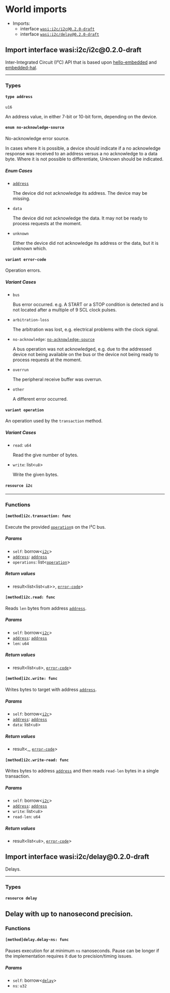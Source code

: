 <h1><a name="imports">World imports</a></h1>
<ul>
<li>Imports:
<ul>
<li>interface <a href="#wasi:i2c_i2c_0.2.0_draft"><code>wasi:i2c/i2c@0.2.0-draft</code></a></li>
<li>interface <a href="#wasi:i2c_delay_0.2.0_draft"><code>wasi:i2c/delay@0.2.0-draft</code></a></li>
</ul>
</li>
</ul>
<h2><a name="wasi:i2c_i2c_0.2.0_draft"></a>Import interface wasi:i2c/i2c@0.2.0-draft</h2>
<p>Inter-Integrated Circuit (I²C) API that is based upon <a href="https://github.com/sunfishcode/hello-embedded/tree/main">hello-embedded</a> and <a href="https://github.com/rust-embedded/embedded-hal">embedded-hal</a>.</p>
<hr />
<h3>Types</h3>
<h4><a name="address"></a><code>type address</code></h4>
<p><code>u16</code></p>
<p>An address value, in either 7-bit or 10-bit form, depending on the device.
<h4><a name="no_acknowledge_source"></a><code>enum no-acknowledge-source</code></h4>
<p>No-acknowledge error source.</p>
<p>In cases where it is possible, a device should indicate if a no
acknowledge response was received to an address versus a no acknowledge
to a data byte. Where it is not possible to differentiate, Unknown
should be indicated.</p>
<h5>Enum Cases</h5>
<ul>
<li>
<p><a name="no_acknowledge_source.address"></a><a href="#address"><code>address</code></a></p>
<p>The device did not acknowledge its address. The device may be
missing.
</li>
<li>
<p><a name="no_acknowledge_source.data"></a><code>data</code></p>
<p>The device did not acknowledge the data. It may not be ready to
process requests at the moment.
</li>
<li>
<p><a name="no_acknowledge_source.unknown"></a><code>unknown</code></p>
<p>Either the device did not acknowledge its address or the data, but
it is unknown which.
</li>
</ul>
<h4><a name="error_code"></a><code>variant error-code</code></h4>
<p>Operation errors.</p>
<h5>Variant Cases</h5>
<ul>
<li>
<p><a name="error_code.bus"></a><code>bus</code></p>
<p>Bus error occurred. e.g. A START or a STOP condition is detected and
is not located after a multiple of 9 SCL clock pulses.
</li>
<li>
<p><a name="error_code.arbitration_loss"></a><code>arbitration-loss</code></p>
<p>The arbitration was lost, e.g. electrical problems with the clock signal.
</li>
<li>
<p><a name="error_code.no_acknowledge"></a><code>no-acknowledge</code>: <a href="#no_acknowledge_source"><a href="#no_acknowledge_source"><code>no-acknowledge-source</code></a></a></p>
<p>A bus operation was not acknowledged, e.g. due to the addressed
device not being available on the bus or the device not being ready
to process requests at the moment.
</li>
<li>
<p><a name="error_code.overrun"></a><code>overrun</code></p>
<p>The peripheral receive buffer was overrun.
</li>
<li>
<p><a name="error_code.other"></a><code>other</code></p>
<p>A different error occurred.
</li>
</ul>
<h4><a name="operation"></a><code>variant operation</code></h4>
<p>An operation used by the <code>transaction</code> method.</p>
<h5>Variant Cases</h5>
<ul>
<li>
<p><a name="operation.read"></a><code>read</code>: <code>u64</code></p>
<p>Read the give number of bytes.
</li>
<li>
<p><a name="operation.write"></a><code>write</code>: list&lt;<code>u8</code>&gt;</p>
<p>Write the given bytes.
</li>
</ul>
<h4><a name="i2c"></a><code>resource i2c</code></h4>
<hr />
<h3>Functions</h3>
<h4><a name="method_i2c.transaction"></a><code>[method]i2c.transaction: func</code></h4>
<p>Execute the provided <a href="#operation"><code>operation</code></a>s on the I²C bus.</p>
<h5>Params</h5>
<ul>
<li><a name="method_i2c.transaction.self"></a><code>self</code>: borrow&lt;<a href="#i2c"><a href="#i2c"><code>i2c</code></a></a>&gt;</li>
<li><a name="method_i2c.transaction.address"></a><a href="#address"><code>address</code></a>: <a href="#address"><a href="#address"><code>address</code></a></a></li>
<li><a name="method_i2c.transaction.operations"></a><code>operations</code>: list&lt;<a href="#operation"><a href="#operation"><code>operation</code></a></a>&gt;</li>
</ul>
<h5>Return values</h5>
<ul>
<li><a name="method_i2c.transaction.0"></a> result&lt;list&lt;list&lt;<code>u8</code>&gt;&gt;, <a href="#error_code"><a href="#error_code"><code>error-code</code></a></a>&gt;</li>
</ul>
<h4><a name="method_i2c.read"></a><code>[method]i2c.read: func</code></h4>
<p>Reads <code>len</code> bytes from address <a href="#address"><code>address</code></a>.</p>
<h5>Params</h5>
<ul>
<li><a name="method_i2c.read.self"></a><code>self</code>: borrow&lt;<a href="#i2c"><a href="#i2c"><code>i2c</code></a></a>&gt;</li>
<li><a name="method_i2c.read.address"></a><a href="#address"><code>address</code></a>: <a href="#address"><a href="#address"><code>address</code></a></a></li>
<li><a name="method_i2c.read.len"></a><code>len</code>: <code>u64</code></li>
</ul>
<h5>Return values</h5>
<ul>
<li><a name="method_i2c.read.0"></a> result&lt;list&lt;<code>u8</code>&gt;, <a href="#error_code"><a href="#error_code"><code>error-code</code></a></a>&gt;</li>
</ul>
<h4><a name="method_i2c.write"></a><code>[method]i2c.write: func</code></h4>
<p>Writes bytes to target with address <a href="#address"><code>address</code></a>.</p>
<h5>Params</h5>
<ul>
<li><a name="method_i2c.write.self"></a><code>self</code>: borrow&lt;<a href="#i2c"><a href="#i2c"><code>i2c</code></a></a>&gt;</li>
<li><a name="method_i2c.write.address"></a><a href="#address"><code>address</code></a>: <a href="#address"><a href="#address"><code>address</code></a></a></li>
<li><a name="method_i2c.write.data"></a><code>data</code>: list&lt;<code>u8</code>&gt;</li>
</ul>
<h5>Return values</h5>
<ul>
<li><a name="method_i2c.write.0"></a> result&lt;_, <a href="#error_code"><a href="#error_code"><code>error-code</code></a></a>&gt;</li>
</ul>
<h4><a name="method_i2c.write_read"></a><code>[method]i2c.write-read: func</code></h4>
<p>Writes bytes to address <a href="#address"><code>address</code></a> and then reads <code>read-len</code> bytes
in a single transaction.</p>
<h5>Params</h5>
<ul>
<li><a name="method_i2c.write_read.self"></a><code>self</code>: borrow&lt;<a href="#i2c"><a href="#i2c"><code>i2c</code></a></a>&gt;</li>
<li><a name="method_i2c.write_read.address"></a><a href="#address"><code>address</code></a>: <a href="#address"><a href="#address"><code>address</code></a></a></li>
<li><a name="method_i2c.write_read.write"></a><code>write</code>: list&lt;<code>u8</code>&gt;</li>
<li><a name="method_i2c.write_read.read_len"></a><code>read-len</code>: <code>u64</code></li>
</ul>
<h5>Return values</h5>
<ul>
<li><a name="method_i2c.write_read.0"></a> result&lt;list&lt;<code>u8</code>&gt;, <a href="#error_code"><a href="#error_code"><code>error-code</code></a></a>&gt;</li>
</ul>
<h2><a name="wasi:i2c_delay_0.2.0_draft"></a>Import interface wasi:i2c/delay@0.2.0-draft</h2>
<p>Delays.</p>
<hr />
<h3>Types</h3>
<h4><a name="delay"></a><code>resource delay</code></h4>
<h2>Delay with up to nanosecond precision.</h2>
<h3>Functions</h3>
<h4><a name="method_delay.delay_ns"></a><code>[method]delay.delay-ns: func</code></h4>
<p>Pauses execution for at minimum <code>ns</code> nanoseconds. Pause can be
longer if the implementation requires it due to precision/timing
issues.</p>
<h5>Params</h5>
<ul>
<li><a name="method_delay.delay_ns.self"></a><code>self</code>: borrow&lt;<a href="#delay"><a href="#delay"><code>delay</code></a></a>&gt;</li>
<li><a name="method_delay.delay_ns.ns"></a><code>ns</code>: <code>u32</code></li>
</ul>
